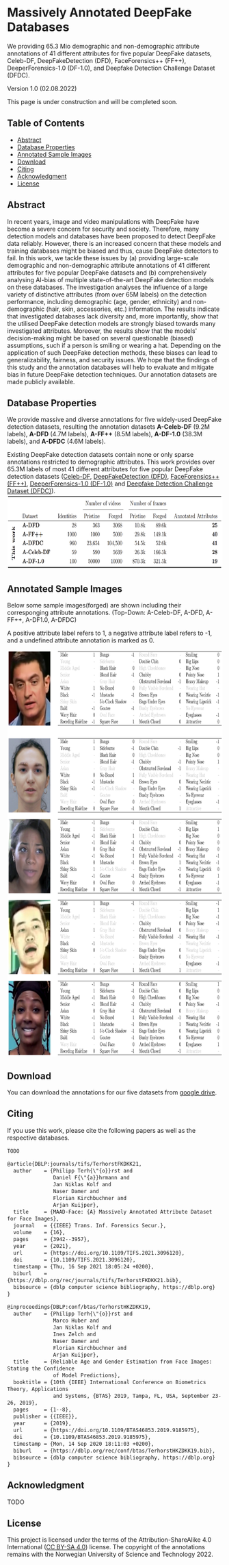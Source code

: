 # Massively Annotated DeepFake Databases

We providing 65.3 Mio demographic and non-demographic attribute annotations of 41 different attributes for five popular DeepFake
datasets, Celeb-DF, DeepFakeDetection (DFD), FaceForensics++ (FF++), DeeperForensics-1.0 (DF-1.0), and Deepfake Detection Challenge Dataset (DFDC).

Version 1.0 (02.08.2022)

This page is under construction and will be completed soon.

## Table of Contents

- [Abstract](#abstract)
- [Database Properties](#database-properties)
- [Annotated Sample Images](#annotated-sample-images)
- [Download](#download)
- [Citing](#citing)
- [Acknowledgment](#acknowledgment)
- [License](#license)


## Abstract

In recent years, image and video manipulations with DeepFake have become a severe concern for security and society. Therefore, many detection models and databases have been proposed to detect DeepFake data reliably. However, there is an increased concern that these models and training databases might be biased and thus, cause DeepFake detectors to fail. In this work, we tackle these issues by (a) providing large-scale demographic and non-demographic attribute annotations of 41 different attributes for five popular DeepFake datasets and (b) comprehensively analysing AI-bias of multiple state-of-the-art DeepFake detection models on these databases. The investigation analyses the influence of a large variety of distinctive attributes (from over 65M labels) on the detection performance, including demographic (age, gender, ethnicity) and non-demographic (hair, skin, accessories, etc.) information. The results indicate that investigated databases lack diversity and, more importantly, show that the utilised DeepFake detection models are strongly biased towards many investigated attributes. Moreover, the results show that the models' decision-making might be based on several questionable (biased) assumptions, such if a person is smiling or wearing a hat. Depending on the application of such DeepFake detection methods, these biases can lead to generalizability, fairness, and security issues. We hope that the findings of this study and the annotation databases will help to evaluate and mitigate bias in future DeepFake detection techniques. Our annotation datasets are made publicly available.


## Database Properties
We provide massive and diverse annotations for five widely-used DeepFake detection datasets, resulting the annotation datasets  **A-Celeb-DF** (9.2M labels), **A-DFD** (4.7M labels), **A-FF++** (8.5M labels), **A-DF-1.0** (38.3M labels), and **A-DFDC** (4.6M labels). 

Existing DeepFake detection datasets contain none or only sparse annotations restricted to demographic attributes. This work provides over 65.3M labels of most 41 different attributes for five popular DeepFake detection datasets ([Celeb-DF](https://www.cs.albany.edu/~lsw/celeb-deepfakeforensics.html), [DeepFakeDetection (DFD)](https://ai.googleblog.com/2019/09/contributing-data-to-deepfake-detection.html), [FaceForensics++ (FF++)](https://github.com/ondyari/FaceForensics), [DeeperForensics-1.0 (DF-1.0)](https://github.com/EndlessSora/DeeperForensics-1.0) and [Deepfake Detection Challenge Dataset (DFDC)](https://ai.facebook.com/datasets/dfdc/)).
<img src="https://github.com/pterhoer/DeepFakeAnnotations/blob/main/A-dataset.png" width="700" height="175">


## Annotated Sample Images

Below some sample images(forged) are shown including their corresponging attribute annotations. (Top-Down: A-Celeb-DF, A-DFD, A-FF++, A-DF1.0, A-DFDC)

A positive attribute label refers to 1, a negative attribute label refers to -1, and a undefined attribute annotation is marked as 0.
<!-- ![](df_samples.png) -->
<img src="https://github.com/pterhoer/DeepFakeAnnotations/blob/main/df_samples.png" width="775" height="950">

## Download

You can download the annotations for our five datasets from [google drive](https://drive.google.com/drive/folders/1eM0TH8mEjgCz7rZT7OUW6xpHYAy83p5G?usp=sharing).


## Citing


If you use this work, please cite the following papers as well as the respective databases.

```
TODO
```

```
@article{DBLP:journals/tifs/TerhorstFKDKK21,
  author    = {Philipp Terh{\"{o}}rst and
               Daniel F{\"{a}}hrmann and
               Jan Niklas Kolf and
               Naser Damer and
               Florian Kirchbuchner and
               Arjan Kuijper},
  title     = {MAAD-Face: {A} Massively Annotated Attribute Dataset for Face Images},
  journal   = {{IEEE} Trans. Inf. Forensics Secur.},
  volume    = {16},
  pages     = {3942--3957},
  year      = {2021},
  url       = {https://doi.org/10.1109/TIFS.2021.3096120},
  doi       = {10.1109/TIFS.2021.3096120},
  timestamp = {Thu, 16 Sep 2021 18:05:24 +0200},
  biburl    = {https://dblp.org/rec/journals/tifs/TerhorstFKDKK21.bib},
  bibsource = {dblp computer science bibliography, https://dblp.org}
}
```

```
@inproceedings{DBLP:conf/btas/TerhorstHKZDKK19,
  author    = {Philipp Terh{\"{o}}rst and
               Marco Huber and
               Jan Niklas Kolf and
               Ines Zelch and
               Naser Damer and
               Florian Kirchbuchner and
               Arjan Kuijper},
  title     = {Reliable Age and Gender Estimation from Face Images: Stating the Confidence
               of Model Predictions},
  booktitle = {10th {IEEE} International Conference on Biometrics Theory, Applications
               and Systems, {BTAS} 2019, Tampa, FL, USA, September 23-26, 2019},
  pages     = {1--8},
  publisher = {{IEEE}},
  year      = {2019},
  url       = {https://doi.org/10.1109/BTAS46853.2019.9185975},
  doi       = {10.1109/BTAS46853.2019.9185975},
  timestamp = {Mon, 14 Sep 2020 18:11:03 +0200},
  biburl    = {https://dblp.org/rec/conf/btas/TerhorstHKZDKK19.bib},
  bibsource = {dblp computer science bibliography, https://dblp.org}
}
```



## Acknowledgment
TODO


## License

This project is licensed under the terms of the Attribution-ShareAlike 4.0 International ([CC BY-SA 4.0](https://creativecommons.org/licenses/by-sa/4.0/)) license.
The copyright of the annotations remains with the Norwegian University of Science and Technology 2022.
